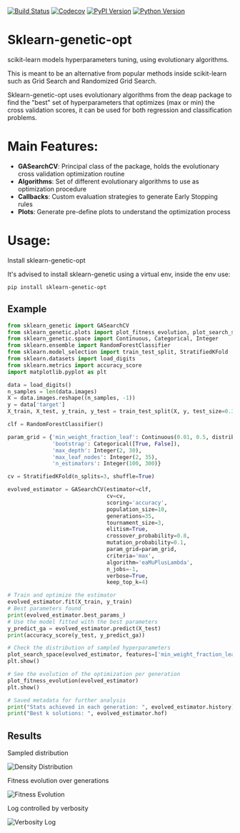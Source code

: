[![Build Status](https://www.travis-ci.com/rodrigo-arenas/Sklearn-genetic-opt.svg?branch=master)](https://www.travis-ci.com/rodrigo-arenas/Sklearn-genetic-opt)
[![Codecov](https://codecov.io/gh/rodrigo-arenas/Sklearn-genetic-opt/branch/master/graphs/badge.svg?branch=master&service=github)](https://codecov.io/github/rodrigo-arenas/Sklearn-genetic-opt?branch=master)
[![PyPI Version](https://badge.fury.io/py/sklearn-genetic-opt.svg)](https://badge.fury.io/py/sklearn-genetic-opt)
[![Python Version](https://img.shields.io/badge/python-3.6%20%7C%203.7%20%7C%203.8%20%7C%203.9-blue)](https://www.python.org/downloads/)

# Sklearn-genetic-opt
scikit-learn models hyperparameters tuning, using evolutionary algorithms.

This is meant to be an alternative from popular methods inside scikit-learn such as Grid Search and Randomized Grid Search.

Sklearn-genetic-opt uses evolutionary algorithms from the deap package to find the "best" set of hyperparameters that optimizes (max or min) the cross validation scores, it can be used for both regression and classification problems.

# Main Features:

* **GASearchCV**: Principal class of the package, holds the evolutionary cross validation optimization routine
* **Algorithms**: Set of different evolutionary algorithms to use as optimization procedure
* **Callbacks**: Custom evaluation strategies to generate Early Stopping rules
* **Plots**: Generate pre-define plots to understand the optimization process

# Usage:
Install sklearn-genetic-opt

It's advised to install sklearn-genetic using a virtual env, inside the env use:

```
pip install sklearn-genetic-opt
```

## Example

```python
from sklearn_genetic import GASearchCV
from sklearn_genetic.plots import plot_fitness_evolution, plot_search_space
from sklearn_genetic.space import Continuous, Categorical, Integer
from sklearn.ensemble import RandomForestClassifier
from sklearn.model_selection import train_test_split, StratifiedKFold
from sklearn.datasets import load_digits
from sklearn.metrics import accuracy_score
import matplotlib.pyplot as plt

data = load_digits()
n_samples = len(data.images)
X = data.images.reshape((n_samples, -1))
y = data['target']
X_train, X_test, y_train, y_test = train_test_split(X, y, test_size=0.33, random_state=42)

clf = RandomForestClassifier()

param_grid = {'min_weight_fraction_leaf': Continuous(0.01, 0.5, distribution='log-uniform'),
              'bootstrap': Categorical([True, False]),
              'max_depth': Integer(2, 30),
              'max_leaf_nodes': Integer(2, 35),
              'n_estimators': Integer(100, 300)}

cv = StratifiedKFold(n_splits=3, shuffle=True)

evolved_estimator = GASearchCV(estimator=clf,
                               cv=cv,
                               scoring='accuracy',
                               population_size=10,
                               generations=35,
                               tournament_size=3,
                               elitism=True,
                               crossover_probability=0.8,
                               mutation_probability=0.1,
                               param_grid=param_grid,
                               criteria='max',
                               algorithm='eaMuPlusLambda',
                               n_jobs=-1,
                               verbose=True,
                               keep_top_k=4)

# Train and optimize the estimator 
evolved_estimator.fit(X_train, y_train)
# Best parameters found
print(evolved_estimator.best_params_)
# Use the model fitted with the best parameters
y_predict_ga = evolved_estimator.predict(X_test)
print(accuracy_score(y_test, y_predict_ga))

# Check the distribution of sampled hyperparameters
plot_search_space(evolved_estimator, features=['min_weight_fraction_leaf', 'max_depth', 'max_leaf_nodes', 'n_estimators'])
plt.show()

# See the evolution of the optimization per generation
plot_fitness_evolution(evolved_estimator)
plt.show()

# Saved metadata for further analysis
print("Stats achieved in each generation: ", evolved_estimator.history)
print("Best k solutions: ", evolved_estimator.hof)
```

## Results
Sampled distribution

![Density Distribution](https://github.com/rodrigo-arenas/Sklearn-genetic-opt/blob/0.4.x/demo/images/density.png?raw=True)

Fitness evolution over generations

![Fitness Evolution](https://github.com/rodrigo-arenas/Sklearn-genetic-opt/blob/0.4.x/demo/images/fitness.png?raw=True)

Log controlled by verbosity

![Verbosity Log](https://github.com/rodrigo-arenas/Sklearn-genetic-opt/blob/0.4.x/demo/images/log.JPG?raw=True)
